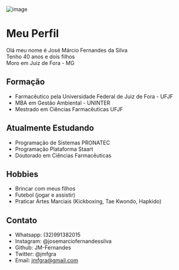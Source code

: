 ![image](https://user-images.githubusercontent.com/114694540/197527938-955d06ae-bb55-4285-9b20-ca84e81c18b4.png)

# Meu Perfil
Olá meu nome é José Márcio Fernandes da Silva <br>
Tenho 40 anos e dois filhos<br>
Moro em Juiz de Fora - MG

## Formação

- Farmacêutico pela Universidade Federal de Juiz de Fora - UFJF
- MBA em Gestão Ambiental - UNINTER
- Mestrado em Ciências Farmacêuticas UFJF

## Atualmente Estudando

- Programação de Sistemas PRONATEC
- Programação Plataforma Staart
- Doutorado em Ciências Farmacêuticas

## Hobbies

- Brincar com meus filhos
- Futebol (jogar e assistir)
- Praticar Artes Marciais (Kickboxing, Tae Kwondo, Hapkido)

## Contato
- Whatsapp: (32)991382015
- Instagram: @josemarciofernandessilva
- Github: JM-Fernandes
- Twitter: @jmfgra 
- Email: jmfgra@gmail.com
